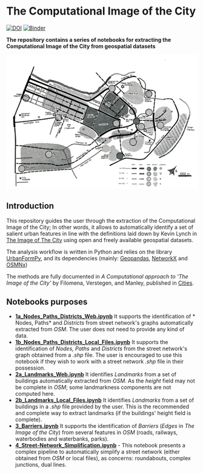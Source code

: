 # The Computational Image of the City 
[![DOI](https://zenodo.org/badge/130851801.svg)](https://zenodo.org/badge/latestdoi/130851801)
[![Binder](https://mybinder.org/badge_logo.svg)](https://mybinder.org/v2/gh/g-filomena/Computational-Image-of-the-City/master)

**The repository contains a series of notebooks for extracting the Computational Image of the City from geospatial datasets**


<img src="image_of_the_city_boston.jpg" alt="Image of the City (© The MIT Press)" />

## Introduction

This repository guides the user through the extraction of the Computational Image of the City; In other words, it allows to automatically identify a set of salient urban features in line with the definitions laid down by Kevin Lynch in [The Image of The City](https://mitpress.mit.edu/books/image-city) using open and freely available geospatial datasets.

The analysis workflow is written in Python and relies on the library [UrbanFormPy](https://github.com/g-filomena/urbanFormPy), and its dependencies (mainly: [Geopandas](http://geopandas.org), [NetworkX](https://networkx.github.io) and
[OSMNx](https://osmnx.readthedocs.io/en/stable/))

The methods are fully documented in *A Computational approach to ‘The Image of the City’* by Filomena, Verstegen, and Manley, published in [Cities](https://doi.org/10.1016/j.cities.2019.01.006).

## Notebooks purposes

* **[1a_Nodes_Paths_Districts_Web.ipynb](1a_Nodes_Paths_Districts_Web.ipynb)** It supports the identification of * Nodes, Paths* and *Districts* from street network's graphs automatically extracted from *OSM*. The user does not need to provide any kind of data.
* **[1b_Nodes_Paths_Districts_Local_Files.ipynb](1b_Nodes_Paths_Districts_Local_Files.ipynb)** It supports the identification of *Nodes, Paths* and *Districts* from the street network's graph obtained from a *.shp* file.  The user is encouraged to use this notebook if they wish to work with a street network *.shp* file in their possession.
* **[2a_Landmarks_Web.ipynb](1a_Nodes_Paths_Districts_Web.ipynb)** It identifies *Landmarks* from a set of buildings automatically extracted from *OSM*. As the *height* field may not be complete in *OSM*; some landmarkness components are not computed here.
* **[2b_Landmarks_Local_Files.ipynb](1a_Nodes_Paths_Districts_Web.ipynb)** It identifies *Landmarks* from a set of buildings in a *.shp* file provided by the user. This is the recommended and complete way to extract landmarks (if the buildings' height field is complete). 
* **[3_Barriers.ipynb](3_Barriers.ipynb)** It supports the identification of *Barriers* (*Edges* in *The Image of the City*) from several features in *OSM* (roads, railways, waterbodies and waterbanks, parks).
* **[4_Street-Network_Simplification.ipynb](4_Street-Network_Simplification.ipynb)** - This notebook presents a complex pipeline to automatically simplify a street network (either obtained from *OSM* or local files), as concerns: roundabouts, complex junctions, dual lines.



